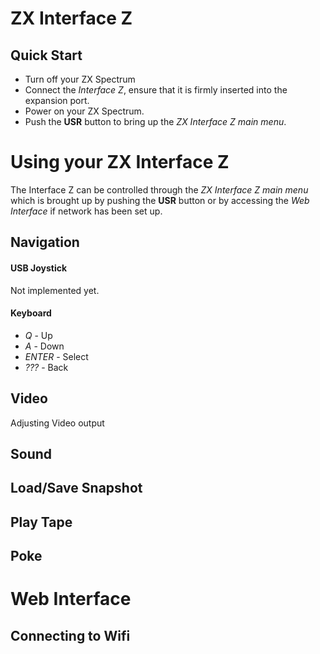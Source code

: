 # ZX Interface Z

## Quick Start

- Turn off your ZX Spectrum
- Connect the _Interface Z_, ensure that it is firmly inserted into the expansion port.
- Power on your ZX Spectrum.
- Push the **USR** button to bring up the _ZX Interface Z main menu_.

# Using your ZX Interface Z

The Interface Z can be controlled through the _ZX Interface Z main menu_ which
is brought up by pushing the **USR** button or by accessing the _Web Interface_
if network has been set up.

## Navigation

#### USB Joystick

Not implemented yet.

#### Keyboard

- _Q_ - Up
- _A_ - Down
- _ENTER_ - Select
- _???_ - Back

## Video

Adjusting Video output

## Sound

## Load/Save Snapshot

## Play Tape

## Poke

# Web Interface

## Connecting to Wifi
